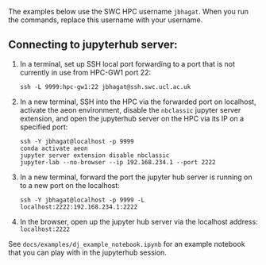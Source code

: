 The examples below use the SWC HPC username `jbhagat`. When you run the commands, replace this username with your username.

## Connecting to jupyterhub server:

1) In a terminal, set up SSH local port forwarding to a port that is not currently in use from HPC-GW1 port 22:
    ```
    ssh -L 9999:hpc-gw1:22 jbhagat@ssh.swc.ucl.ac.uk
    ```

2) In a new terminal, SSH into the HPC via the forwarded port on localhost, activate the aeon environment, disable the `nbclassic` jupyter server extension, and open the jupyterhub server on the HPC via its IP on a specified port:
    ```
    ssh -Y jbhagat@localhost -p 9999
    conda activate aeon
    jupyter server extension disable nbclassic
    jupyter-lab --no-browser --ip 192.168.234.1 --port 2222
    ```

3) In a new terminal, forward the port the jupyter hub server is running on to a new port on the localhost: 
    ```
    ssh -Y jbhagat@localhost -p 9999 -L localhost:2222:192.168.234.1:2222
    ```

4) In the browser, open up the jupyter hub server via the localhost address:
    `localhost:2222`

See `docs/examples/dj_example_notebook.ipynb` for an example notebook that you can play with in the jupyterhub session.
